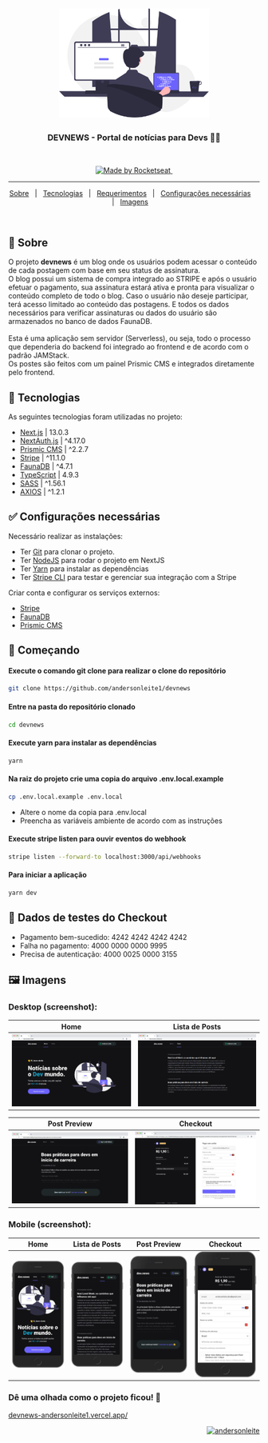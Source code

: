 <h1 align="center">

<img src="https://raw.githubusercontent.com/andersonleite1/devnews/082ab268a2cad1a04c0ecfc2b23d29352254f914/public/images/women.svg?token=ALM5YTWMRL767YM73VFFI5TDVWP4Q" alt="women coding" width="300px"/>

</h1>

  <h3 align="center">DEVNEWS - Portal de notícias para Devs 👨‍💻</h3>
  <br>

  <p align="center">
    <a href="https://rocketseat.com.br">
      <img alt="Made by Rocketseat" src="https://img.shields.io/badge/Proposto%20Por-Rocketseat-purple?style=square">
    </a>
    <a href="https://www.linkedin.com/in/andersonleitedev/">
      <img alt="" src="https://img.shields.io/badge/Resolvido%20Por-Anderson%20Leite-blue?style=square">
    </a>
  </p>

---

<p align="center">
  <a href="#dart-sobre">Sobre</a> &#xa0; | &#xa0; 
  <a href="#rocket-tecnologias">Tecnologias</a> &#xa0; | &#xa0;
  <a href="#white_check_mark-requerimentos">Requerimentos</a> &#xa0; | &#xa0;
  <a href="#checkered_flag-configurações-necessárias">Configurações necessárias</a> &#xa0; &#xa0; | &#xa0;
  <a href="#framed_picture-imagens">Imagens</a> &#xa0; &#xa0;
</p>

<br>

## :dart: Sobre ##

O projeto <strong>devnews</strong> é um blog onde os usuários podem acessar o conteúdo de cada postagem com base em seu status de assinatura.<br/>
O blog possui um sistema de compra integrado ao STRIPE e após o usuário efetuar o pagamento, sua assinatura estará ativa e pronta 
para visualizar o conteúdo completo de todo o blog. Caso o usuário não deseje participar, terá acesso limitado ao conteúdo das postagens. 
E todos os dados necessários para verificar assinaturas ou dados do usuário são armazenados no banco de dados FaunaDB.
<br>
<br>
Esta é uma aplicação sem servidor (Serverless), ou seja, todo o processo que dependeria do backend foi integrado ao frontend e de acordo com o padrão JAMStack.
<br>
Os postes são feitos com um painel Prismic CMS e integrados diretamente pelo frontend.

## :rocket: Tecnologias ##

As seguintes tecnologias foram utilizadas no projeto:

- [Next.js](https://nextjs.org/) | 13.0.3
- [NextAuth.js](https://next-auth.js.org/) | ^4.17.0
- [Prismic CMS](https://prismic.io/) | ^2.2.7
- [Stripe](https://stripe.com/) | ^11.1.0
- [FaunaDB](https://fauna.com/) | ^4.7.1
- [TypeScript](https://www.typescriptlang.org/) | 4.9.3
- [SASS](https://sass-lang.com/) | ^1.56.1
- [AXIOS](https://axios-http.com/) | ^1.2.1

## :white_check_mark: Configurações necessárias ##

<p>Necessário realizar as instalações:</p>

- Ter [Git](https://git-scm.com/) para clonar o projeto.
- Ter [NodeJS](https://nodejs.org/en/) para rodar o projeto em NextJS
- Ter [Yarn](https://yarnpkg.com/) para instalar as dependências
- Ter [Stripe CLI](https://stripe.com/docs/stripe-cli) para testar e gerenciar sua integração com a Stripe

<p>Criar conta e configurar os serviços externos:</p>

- [Stripe](https://stripe.com/)
- [FaunaDB](https://fauna.com/)
- [Prismic CMS](https://prismic.io/)

## :checkered_flag: Começando ##

#### Execute o comando git clone para realizar o clone do repositório

```bash
git clone https://github.com/andersonleite1/devnews
```

#### Entre na pasta do repositório clonado
```bash
cd devnews
```

#### Execute yarn para instalar as dependências
```bash
yarn
```


#### Na raiz do projeto crie uma copia do arquivo .env.local.example<br/>

```bash
cp .env.local.example .env.local
```
- Altere o nome da copia para .env.local<br/>
- Preencha as variáveis ambiente de acordo com as instruções

#### Execute stripe listen para ouvir eventos do webhook
```bash
stripe listen --forward-to localhost:3000/api/webhooks
```

#### Para iniciar a aplicação
```bash
yarn dev
```

## :test_tube: Dados de testes do Checkout

- Pagamento bem-sucedido: 4242 4242 4242 4242
- Falha no pagamento: 4000 0000 0000 9995
- Precisa de autenticação: 4000 0025 0000 3155

## :framed_picture: Imagens ##

### Desktop (screenshot):

| Home  | Lista de Posts | 
| --- | --- |
| <img src="screenshots/Home-dev-news.png" /> | <img src="screenshots/Posts-dev-news.png" /> | 

| Post Preview | Checkout |
| --- | --- |
| <img src="screenshots/Post-full-dev-news.png" /> | <img src="screenshots/Checkout-dev-news.png" /> |

### Mobile (screenshot):

| Home | Lista de Posts | Post Preview | Checkout |
| --- | --- | --- | --- |
| <img src="screenshots/home-mobile.png" width='275px' /> | <img src="screenshots/posts-mobile.png" width='275px' /> | <img src="screenshots/post-mobile.png" width='275px' /> | <img src="screenshots/checkout-mobile.png" width='275px' /> |


### Dê uma olhada como o projeto ficou! :eyes:

[devnews-andersonleite1.vercel.app/](https://devnews-andersonleite1.vercel.app/)

<p align="right">
  <a href="https://www.linkedin.com/in/andersonleitedev/">
    <img src="https://i.ibb.co/vHJWtxz/andersonleite.png" alt="andersonleite" border="0" width="250px">
  </a>
</p>

